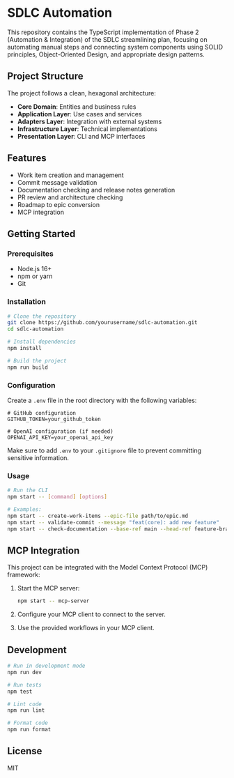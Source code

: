 # SDLC Automation

This repository contains the TypeScript implementation of Phase 2 (Automation & Integration) of the SDLC streamlining plan, focusing on automating manual steps and connecting system components using SOLID principles, Object-Oriented Design, and appropriate design patterns.

## Project Structure

The project follows a clean, hexagonal architecture:

- **Core Domain**: Entities and business rules
- **Application Layer**: Use cases and services
- **Adapters Layer**: Integration with external systems
- **Infrastructure Layer**: Technical implementations
- **Presentation Layer**: CLI and MCP interfaces

## Features

- Work item creation and management
- Commit message validation
- Documentation checking and release notes generation
- PR review and architecture checking
- Roadmap to epic conversion
- MCP integration

## Getting Started

### Prerequisites

- Node.js 16+
- npm or yarn
- Git

### Installation

```bash
# Clone the repository
git clone https://github.com/yourusername/sdlc-automation.git
cd sdlc-automation

# Install dependencies
npm install

# Build the project
npm run build
```

### Configuration

Create a `.env` file in the root directory with the following variables:

```
# GitHub configuration
GITHUB_TOKEN=your_github_token

# OpenAI configuration (if needed)
OPENAI_API_KEY=your_openai_api_key
```

Make sure to add `.env` to your `.gitignore` file to prevent committing sensitive information.

### Usage

```bash
# Run the CLI
npm start -- [command] [options]

# Examples:
npm start -- create-work-items --epic-file path/to/epic.md
npm start -- validate-commit --message "feat(core): add new feature"
npm start -- check-documentation --base-ref main --head-ref feature-branch
```

## MCP Integration

This project can be integrated with the Model Context Protocol (MCP) framework:

1. Start the MCP server:
   ```bash
   npm start -- mcp-server
   ```

2. Configure your MCP client to connect to the server.

3. Use the provided workflows in your MCP client.

## Development

```bash
# Run in development mode
npm run dev

# Run tests
npm test

# Lint code
npm run lint

# Format code
npm run format
```

## License

MIT
